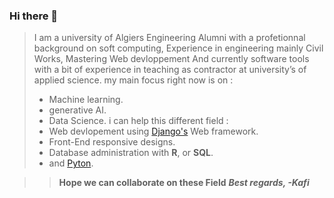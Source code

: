 ### Hi there 👋

>I am a university of Algiers Engineering  Alumni with a profetionnal background on soft computing,
Experience in engineering mainly Civil Works, Mastering Web devloppement And currently software tools with a bit of experience in teaching as contractor at university’s of applied science.
my main focus right now is on :
>- Machine learning.
>- generative AI.
>- Data Science. 
i can help this different field :
>- Web devlopement using [Django's](https://github.com/django/django) Web framework.
>- Front-End responsive designs.
>- Database administration with **R**, or **SQL**.
>- and [Pyton](https://www.python.org/).
  
>>**Hope we can collaborate on these Field**
>>***Best regards, -Kafi***


